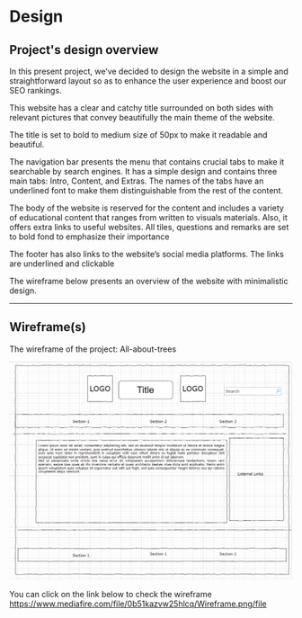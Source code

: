 # Design

## Project's design overview

In this present project, we’ve decided to design the website in a simple and
straightforward layout so as to enhance the user experience and boost our SEO
rankings.

This website has a clear and catchy title surrounded on both sides with relevant
pictures that convey beautifully the main theme of the website.

The title is set to bold to medium size of 50px to make it readable and
beautiful.

The navigation bar presents the menu that contains crucial tabs to make it
searchable by search engines. It has a simple design and contains three main
tabs: Intro, Content, and Extras. The names of the tabs have an underlined font
to make them distinguishable from the rest of the content.

The body of the website is reserved for the content and includes a variety of
educational content that ranges from written to visuals materials. Also, it
offers extra links to useful websites. All tiles, questions and remarks are set
to bold fond to emphasize their importance

The footer has also links to the website’s social media platforms. The links are
underlined and clickable

The wireframe below presents an overview of the website with minimalistic
design.

<!-- give an overview of your project's design -->
<!-- describe the reasoning behind your group's design and wireframe -->
<!-- include other centralized decisions like fonts, palates, ... -->

---

## Wireframe(s)

The wireframe of the project: All-about-trees

![Wireframe](/planning/Wireframe.png)

<!-- provide a link to your wireframe documenting on Figma, or wherever it is -->

You can click on the link below to check the wireframe
<https://www.mediafire.com/file/0b51kazvw25hlcq/Wireframe.png/file>
